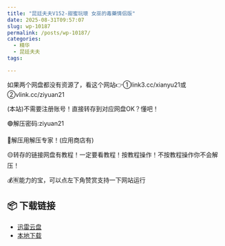 ```yaml
---
title: "昆廷夫夫V152-甜蜜玩瓌 女巫的毒藥情侣版"
date: 2025-08-31T09:57:07
slug: wp-10187
permalink: /posts/wp-10187/
categories:
  - 精华
  - 昆廷夫夫
tags:

---
```


如果两个网盘都没有资源了，看这个网站👉①link3.cc/xianyu21或②vlink.cc/ziyuan21

(本站)不需要注册账号！直接转存到对应网盘OK？懂吧！

🟢解压密码:ziyuan21

🔵解压用解压专家！(应用商店有)

🟡转存的链接网盘有教程！一定要看教程！按教程操作！不按教程操作你不会解压！

💰🈶能力的宝，可以点左下角赞赏支持一下网站运行

## 📦 下载链接
- [迅雷云盘](https://blziyuan21.com/pay-download/10187?key=a4f6e450f8&down_id=0)
- [本地下载](https://blziyuan21.com/pay-download/10187?key=a4f6e450f8&down_id=1)

